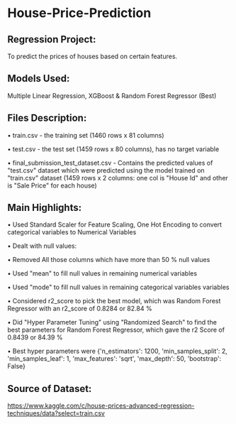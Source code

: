 # House-Price-Prediction
## Regression Project:
To predict the prices of houses based on certain features.

## Models Used:
Multiple Linear Regression, XGBoost & Random Forest Regressor (Best)

## Files Description:

• train.csv - the training set (1460 rows x 81 columns)

• test.csv - the test set (1459 rows x 80 columns), has no target variable

• final_submission_test_dataset.csv - Contains the predicted values of "test.csv" dataset which were predicted using the model trained on "train.csv" dataset (1459 rows x 2 columns: one col is "House Id" and other is "Sale Price" for each house)

## Main Highlights:
• Used Standard Scaler for Feature Scaling, One Hot Encoding to convert categorical variables to Numerical Variables

• Dealt with null values:

 • Removed All those columns which have more than 50 % null values
    
 • Used "mean" to fill null values in remaining numerical variables
    
 • Used "mode" to fill null values in remaining categorical variables variables

• Considered r2_score to pick the best model, which was Random Forest Regressor with an r2_score of 0.8284 or 82.84 %

• Did "Hyper Parameter Tuning" using "Randomized Search" to find the best parameters for Random Forest Regressor, which gave the r2 Score of 0.8439 or 84.39 %

• Best hyper parameters were {'n_estimators': 1200, 'min_samples_split': 2, 'min_samples_leaf': 1, 'max_features': 'sqrt', 'max_depth': 50, 'bootstrap': False}

## Source of Dataset:
https://www.kaggle.com/c/house-prices-advanced-regression-techniques/data?select=train.csv


